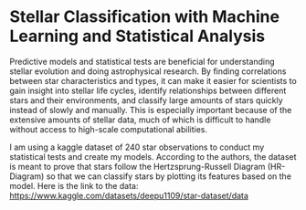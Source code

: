 # Stellar Classification with Machine Learning and Statistical Analysis

Predictive models and statistical tests are beneficial for understanding stellar evolution and doing astrophysical research. By finding correlations between star characteristics and types, it can make it easier for scientists to gain insight into stellar life cycles, identify relationships between different stars and their environments, and classify large amounts of stars quickly instead of slowly and manually. This is especially important because of the extensive amounts of stellar data, much of which is difficult to handle without access to high-scale computational abilities.

I am using a kaggle dataset of 240 star observations to conduct my statistical tests and create my models. According to the authors, the dataset is meant to prove that stars follow the Hertzsprung-Russell Diagram (HR-Diagram) so that we can classify stars by plotting its features based on the model.
Here is the link to the data: https://www.kaggle.com/datasets/deepu1109/star-dataset/data
    
